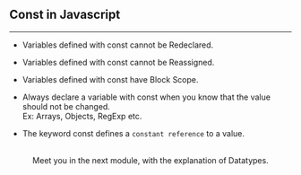 ## Const in Javascript
----------
- Variables defined with const cannot be Redeclared.

- Variables defined with const cannot be Reassigned.

- Variables defined with const have Block Scope.

- Always declare a variable with const when you know that the value should not be changed. <br> Ex: Arrays, Objects, RegExp etc.

- The keyword const defines a ```constant reference``` to a value.

<br>
<div align ="center">
 Meet you in the next module, with the explanation of Datatypes.
 </div>
